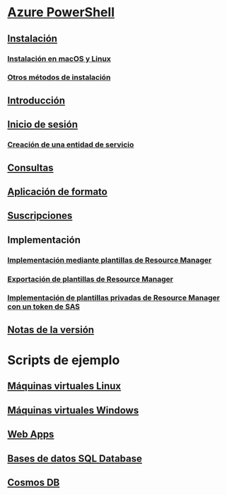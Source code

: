 # [Azure PowerShell](overview.md)

## [Instalación](install-azurerm-ps.md)
### [Instalación en macOS y Linux](install-azurermps-maclinux.md)
### [Otros métodos de instalación](other-install.md)

## [Introducción](get-started-azureps.md)
## [Inicio de sesión](authenticate-azureps.md)
### [Creación de una entidad de servicio](create-azure-service-principal-azureps.md)

## [Consultas](queries-azureps.md)
## [Aplicación de formato](formatting-output.md)
## [Suscripciones](manage-subscriptions-azureps.md)

## Implementación
### [Implementación mediante plantillas de Resource Manager](https://docs.microsoft.com/azure/azure-resource-manager/resource-group-template-deploy)
### [Exportación de plantillas de Resource Manager](https://docs.microsoft.com/azure/azure-resource-manager/resource-manager-export-template-powershell)
### [Implementación de plantillas privadas de Resource Manager con un token de SAS](https://docs.microsoft.com/azure/azure-resource-manager/resource-manager-powershell-sas-token)

## [Notas de la versión](release-notes-azureps.md)

# Scripts de ejemplo
## [Máquinas virtuales Linux](https://docs.microsoft.com/azure/virtual-machines/linux/powershell-samples?toc=%2fpowershell%2fmodule%2ftoc.json)
## [Máquinas virtuales Windows](https://docs.microsoft.com/azure/virtual-machines/windows/powershell-samples?toc=%2fpowershell%2fmodule%2ftoc.json)
## [Web Apps](https://docs.microsoft.com/azure/app-service-web/app-service-powershell-samples?toc=%2fpowershell%2fmodule%2ftoc.json)
## [Bases de datos SQL Database](https://docs.microsoft.com/azure/sql-database/sql-database-powershell-samples?toc=%2fpowershell%2fmodule%2ftoc.json)
## [Cosmos DB](https://docs.microsoft.com/azure/cosmos-db/powershell-samples?toc=%2fpowershell%2fmodules%2ftoc.json)
